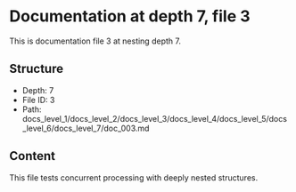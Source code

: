 # Documentation at depth 7, file 3

This is documentation file 3 at nesting depth 7.

## Structure
- Depth: 7
- File ID: 3
- Path: docs_level_1/docs_level_2/docs_level_3/docs_level_4/docs_level_5/docs_level_6/docs_level_7/doc_003.md

## Content
This file tests concurrent processing with deeply nested structures.